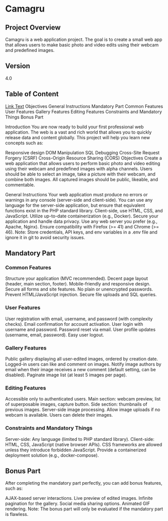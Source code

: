 # Camagru
## Project Overview
Camagru is a web application project. The goal is to create a small web app that allows users to make basic photo and video edits using their webcam and predefined images.

## Version
4.0

## Table of Content
[Link Text](#introduction)
Objectives
General Instructions
Mandatory Part
Common Features
User Features
Gallery Features
Editing Features
Constraints and Mandatory Things
Bonus Part


Introduction
You are now ready to build your first professional web application. The web is a vast and rich world that allows you to quickly release data and content globally. This project will help you learn new concepts such as:

Responsive design
DOM Manipulation
SQL Debugging
Cross-Site Request Forgery (CSRF)
Cross-Origin Resource Sharing (CORS)
Objectives
Create a web application that allows users to perform basic photo and video editing using their webcam and predefined images with alpha channels. Users should be able to select an image, take a picture with their webcam, and combine both images. All captured images should be public, likeable, and commentable.

General Instructions
Your web application must produce no errors or warnings in any console (server-side and client-side).
You can use any language for the server-side application, but ensure that equivalent functions exist in the PHP standard library.
Client-side, use HTML, CSS, and JavaScript.
Utilize up-to-date containerization (e.g., Docker).
Secure your application and handle data privacy.
Use any web server you prefer (e.g., Apache, Nginx).
Ensure compatibility with Firefox (>= 41) and Chrome (>= 46).
Note: Store credentials, API keys, and env variables in a .env file and ignore it in git to avoid security issues.

## Mandatory Part
### Common Features
Structure your application (MVC recommended).
Decent page layout (header, main section, footer).
Mobile-friendly and responsive design.
Secure all forms and site features.
No plain or unencrypted passwords.
Prevent HTML/JavaScript injection.
Secure file uploads and SQL queries.
### User Features
User registration with email, username, and password (with complexity checks).
Email confirmation for account activation.
User login with username and password.
Password reset via email.
User profile updates (username, email, password).
Easy user logout.
### Gallery Features
Public gallery displaying all user-edited images, ordered by creation date.
Logged-in users can like and comment on images.
Notify image authors by email when their image receives a new comment (default setting, can be disabled).
Paginate image list (at least 5 images per page).
### Editing Features
Accessible only to authenticated users.
Main section: webcam preview, list of superposable images, capture button.
Side section: thumbnails of previous images.
Server-side image processing.
Allow image uploads if no webcam is available.
Users can delete their images.
### Constraints and Mandatory Things
Server-side: Any language (limited to PHP standard library).
Client-side: HTML, CSS, JavaScript (native browser APIs).
CSS frameworks are allowed unless they introduce forbidden JavaScript.
Provide a containerized deployment solution (e.g., docker-compose).
## Bonus Part
After completing the mandatory part perfectly, you can add bonus features, such as:

AJAX-based server interactions.
Live preview of edited images.
Infinite pagination for the gallery.
Social media sharing options.
Animated GIF rendering.
Note: The bonus part will only be evaluated if the mandatory part is flawless.

